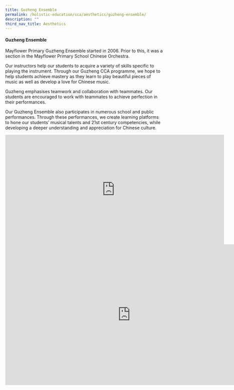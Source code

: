 ```yaml
---
title: Guzheng Ensemble
permalink: /holistic-education/cca/aesthetics/guzheng-ensemble/
description: ""
third_nav_title: Aesthetics
---
```

#### **Guzheng Ensemble**
Mayflower Primary Guzheng Ensemble started in 2006. Prior to this, it was a section in the Mayflower Primary School Chinese Orchestra.
  
Our instructors help our students to acquire a variety of skills specific to playing the instrument. Through our Guzheng CCA programme, we hope to help students achieve mastery as they learn to play beautiful pieces of music as well as develop a love for Chinese music.&nbsp;
  
Guzheng emphasises teamwork and collaboration with teammates. Our students are encouraged to work with teammates to achieve perfection in their performances.&nbsp;
  
Our Guzheng Ensemble also participates in numerous school and public performances. Through these performances, we create learning platforms to hone our students’ musical talents and 21st century competencies, while developing a deeper understanding and appreciation for Chinese culture.

<iframe allowfullscreen="" allow="accelerometer; autoplay; clipboard-write; encrypted-media; gyroscope; picture-in-picture" frameborder="0" title="MFPS Guzheng Video" src="https://www.youtube.com/embed/1pwDpqOCB-A" height="350" width="700"></iframe>

<iframe allowfullscreen="true" height="450" width="800" frameborder="0" src="https://docs.google.com/presentation/d/e/2PACX-1vT2P0uf_LwhZUJY6xio6hz3eiHXUTSd7NyhUzmWgOgnjj4fHAHHnkEIFJfCb97MRvPSHbTNkG8Sqhoh/embed?start=false&amp;loop=false&amp;delayms=3000"></iframe>